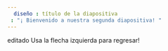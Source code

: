 ```yaml
---
  diseño : título de la diapositiva
 : "¡ Bienvenido a nuestra segunda diapositiva! "
---
```

editado
Usa la flecha izquierda para regresar!
